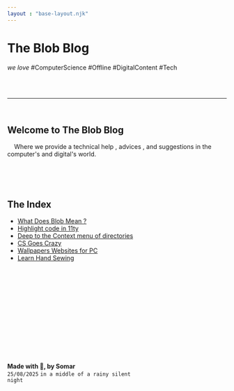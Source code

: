 ```yaml
---
layout : "base-layout.njk"
---
```



# The Blob Blog
*we love* <span class="hashtag">#ComputerScience</span> <span class="hashtag">#Offline</span> <span class="hashtag">#DigitalContent</span> <span class="hashtag">#Tech</span>

<br>
<br>
<hr>
<br>

## **Welcome to** The Blob Blog
<p>
    &nbsp; &nbsp; Where we provide a technical help , advices , and suggestions
    in the computer's and digital's world.
</p>

<br>
<br>
<br>

## The Index
- [What Does Blob Mean ?](/pages/blob)
- [Highlight code in 11ty](/pages/11ty/highlight-code)
- [Deep to the Context menu of directories](/pages/deep-to-the-context-menu)
- [CS Goes Crazy](/pages/cs-goes-crazy)
- [Wallpapers Websites for PC](/pages/wallpapers-websites-for-pc)
- [Learn Hand Sewing](/pages/learn-hand-sewing)

<br>
<br>
<br>
<br>
<br>
<br>
<br>
<br>
<br>
<br>
<br>
<br>


**Made with &#128420;, by Somar** <br />
<code>25/08/2025</code> <code>in a middle of a rainy silent night</code>

<br>
<br>
<br>
<br>
<br>
<br>
<br>
<br>
<br>
<br>
<br>
<br>
<br>
<br>
<br>
<br>

